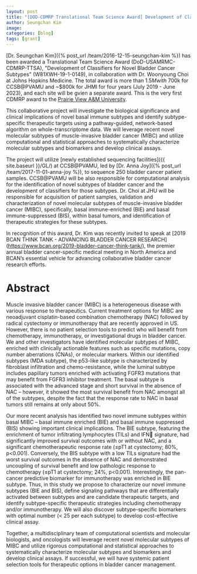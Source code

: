 ```yaml
---
layout: post
title: "[DOD-CDMRP Translational Team Science Award] Development of Classifiers for Novel Bladder Cancer Subtypes"
author: Seungchan Kim
image: 
categories: [blog]
tags: [grant]
---
```


[Dr. Seungchan Kim]({% post_url /team/2016-12-15-seungchan-kim %}) has been awarded a Translational Team Science Award (DoD-USAMRMC-CDMRP-TTSA), "Development of Classifiers for Novel Bladder Cancer Subtypes" (W81XWH-19-1-0149), in collaboration with Dr. Woonyoung Choi at Johns Hopkins Medicine.  The total award is more than $1.5M with ~$700k for CCSB@PVAMU and ~$800k for JHMI for four years (July 2019 - June 2023), and each site will be gvien a separate award.  This is the very first CDMRP award to the [Prairie View A&M University](https://www.pvamu.edu).

This collaborative project will investigate the biological significance and clinical implications of novel basal immune subtypes and identify subtype-specific therapeutic targets using a pathway-guided, network-based algorithm on whole-transcriptome data.  We will leverage recent novel molecular subtypes of muscle-invasive bladder cancer (MIBC) and utilize computational and statistical approaches to systematically characterize molecular subtypes and biomarkers and develop clinical assays.

The project will utilize [newly established sequencing facilities]({{ site.baseurl }}/GL/) at CCSB@PVAMU, led by [Dr. Anna Joy]({% post_url /team/2017-11-01-anna-joy %}), to sequence 250 bladder cancer patient samples.  CCSB@PVAMU will be also responsible for computational analysis for the identification of novel subtypes of bladder cancer and the development of classifiers for those subtypes.  Dr. Choi at JHU will be responsible for acquisition of patient samples, validation and characterization of novel molecular subtypes of muscle-invasive bladder cancer (MIBC), specifically, basal immune-enriched (BIE) and basal immune-suppressed (BIS), within basal tumors, and identification of therapeutic strategies for these subtypes.

In recognition of this award, Dr. Kim was recently invited to speak at [2019 BCAN THINK TANK - ADVANCING BLADDER CANCER RESEARCH] (https://www.bcan.org/2019-bladder-cancer-think-tank/), the premier annual bladder cancer-specific medical meeting in North America and BCAN’s essential vehicle for advancing collaborative bladder cancer research efforts.

# Abstract
Muscle invasive bladder cancer (MIBC) is a heterogeneous disease with various response to therapeutics. Current treatment options for MIBC are neoadjuvant cisplatin-based combination chemotherapy (NAC) followed by radical cystectomy or immunotherapy that are recently approved in US. However, there is no patient selection tools to predict who will benefit from chemotherapy, immunotherapy, or investigational drugs in bladder cancer. We and other investigators have identified molecular subtypes of MIBC, enriched with clinically actionable features such as specific mutations, copy number aberrations (CNAs), or molecular markers. Within our identified subtypes (MDA subtype), the p53-like subtype is characterized by fibroblast infiltration and chemo-resistance, while the luminal subtype includes papillary tumors enriched with activating FGFR3 mutations that may benefit from FGFR3 inhibitor treatment. The basal subtype is associated with the advanced stage and short survival in the absence of NAC – however, it showed the most survival benefit from NAC amongst all of the subtypes, despite the fact that the response rate to NAC in basal tumors still remains at only about 50%.

Our more recent analysis has identified two novel immune subtypes within basal MIBC – basal immune enriched (BIE) and basal immune suppressed (BIS) showing important clinical implications. The BIE subtype, featuring the enrichment of tumor infiltrating lymphocytes (TILs) and IFN signature, had significantly improved survival outcomes with or without NAC, and a significant chemotherapeutic response rate (≤pT1 at cystectomy; 80%, p<0.001). Conversely, the BIS subtype with a low TILs signature had the worst survival outcomes in the absence of NAC and demonstrated uncoupling of survival benefit and low pathologic response to chemotherapy (≤pT1 at cystectomy; 24%, p<0.001). Interestingly, the pan-cancer predictive biomarker for immunotherapy was enriched in BIE subtype. Thus, in this study we propose to characterize our novel immune subtypes (BIE and BIS), define signaling pathways that are differentially activated between subtypes and are candidate therapeutic targets, and identify subtype-specific therapeutic strategies including chemotherapy and/or immunotherapy. We will also discover subtype-specific biomarkers with optimal number (< 25 per each subtype) to develop cost-effective clinical assay. 

Together, a multidisciplinary team of computational scientists and molecular biologists, and oncologists will leverage recent novel molecular subtypes of MIBC and utilize rigorous computational and statistical approaches to systematically characterize molecular subtypes and biomarkers and develop clinical assays.  If successful, we will have systemic patient selection tools for therapeutic options in bladder cancer management.


